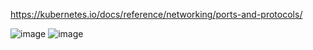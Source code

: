 https://kubernetes.io/docs/reference/networking/ports-and-protocols/

![image](https://github.com/user-attachments/assets/932e858f-4ab7-422b-a81f-b7b8c96a4edb)
![image](https://github.com/user-attachments/assets/965d496b-eee1-4f37-b55d-c035a52937d4)
